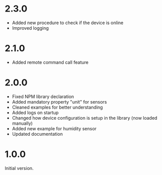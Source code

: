 # 2.3.0
- Added new procedure to check if the device is online
- Improved logging

# 2.1.0
- Added remote command call feature

# 2.0.0
- Fixed NPM library declaration
- Added mandatory property "unit" for sensors
- Cleaned examples for better understanding
- Added logs on startup
- Changed how device configuration is setup in the library (now loaded manually)
- Added new example for humidity sensor
- Updated documentation

# 1.0.0
Initial version.